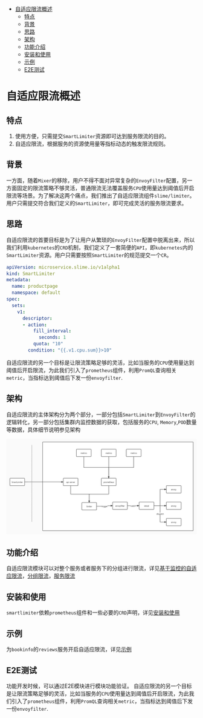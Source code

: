 - [自适应限流概述](#自适应限流概述)
  - [特点](#特点)
  - [背景](#背景)
  - [思路](#思路)
  - [架构](#架构)
  - [功能介绍](#功能介绍)
  - [安装和使用](#安装和使用)
  - [示例](#示例)
  - [E2E测试](#e2e测试)
# 自适应限流概述

## 特点

1. 使用方便，只需提交`SmartLimiter`资源即可达到服务限流的目的。
2. 自适应限流，根据服务的资源使用量等指标动态的触发限流规则。

## 背景

一方面，随着`Mixer`的移除，用户不得不面对异常复杂的`EnvoyFilter`配置，另一方面固定的限流策略不够灵活，普通限流无法覆盖服务`CPU`使用量达到阈值后开启限流等场景。为了解决这两个痛点，我们推出了自适应限流组件`slime/limiter`。用户只需提交符合我们定义的`SmartLimiter`，即可完成灵活的服务限流要求。

## 思路

自适应限流的首要目标是为了让用户从繁琐的`EnvoyFilter`配置中脱离出来，所以我们利用`kubernetes`的`CRD`机制，我们定义了一套简便的`API`，即`kubernetes`内的`SmartLimiter`资源。用户只需要按照`SmartLimiter`的规范提交一个`CR`。

```yaml
apiVersion: microservice.slime.io/v1alpha1
kind: SmartLimiter
metadata:
  name: productpage
  namespace: default
spec:
  sets:
    v1:
      descriptor:
      - action:
          fill_interval:
            seconds: 1
          quota: "10"
        condition: "{{.v1.cpu.sum}}>10"
```

自适应限流的另一个目标是让限流策略足够的灵活，比如当服务的`CPU`使用量达到阈值后开启限流，为此我们引入了`prometheus`组件，利用`PromQL`查询相关`metric`，当指标达到阈值后下发一份`envoyfilter`.

## 架构

自适应限流的主体架构分为两个部分，一部分包括`SmartLimiter`到`EnvoyFilter`的逻辑转化，另一部分包括集群内监控数据的获取，包括服务的`CPU`, `Memory`,`POD`数量等数据，具体细节说明参见架构

![](.\media\smartlimiter.jpg)

## 功能介绍

自适应限流模块可以对整个服务或者服务下的分组进行限流，详见[基于监控的自适应限流](./smart_limiter_tutorials_zh.md#基于监控的自适应限流)，[分组限流](./document/smart_limiter_tutorials_zh.md#分组限流)，[服务限流](./document/smart_limiter_tutorials_zh.md#服务限流)

## 安装和使用

`smartlimiter`依赖`prometheus`组件和一些必要的`CRD`声明，详见[安装和使用](./document/smart_limiter_tutorials_zh.md#安装和使用)

## 示例

为`bookinfo`的`reviews`服务开启自适应限流，详见[示例](./document/smart_limiter_tutorials_zh.md#示例)

## E2E测试

功能开发时候，可以通过E2E模块进行模块功能验证。
自适应限流的另一个目标是让限流策略足够的灵活，比如当服务的`CPU`使用量达到阈值后开启限流，为此我们引入了`prometheus`组件，利用`PromQL`查询相关`metric`，当指标达到阈值后下发一份`envoyfilter`.
